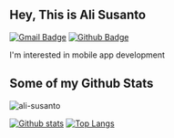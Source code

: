 ## Hey, This is Ali Susanto
[![Gmail Badge](https://img.shields.io/badge/-alisusanto.main@gmail.com-c14438?style=flat&logo=Gmail&logoColor=white&link=mailto:alisusanto.main@gmail.com)](mailto:alisusanto.main@gmail.com) [![Github Badge](https://img.shields.io/badge/-ali-susanto-grey?style=flat&logo=github&logoColor=white&link=https://github.com/ali-susanto/)](https://www.github.com/ali-susanto/) <p align='left'>I'm interested in mobile app development</p>
## Some of my Github Stats
<p align=left> <img src=https://komarev.com/ghpvc/?username=ali-susanto alt=ali-susanto /> </p>

[![Github stats](https://github-readme-stats.vercel.app/api?username=ali-susanto&show_icons=true&include_all_commits=true)](https://github.com/ali-susanto/github-readme-stats)
[![Top Langs](https://github-readme-stats.vercel.app/api/top-langs/?username=ali-susanto&layout=compact)](https://github.com/ali-susanto/github-readme-stats)
